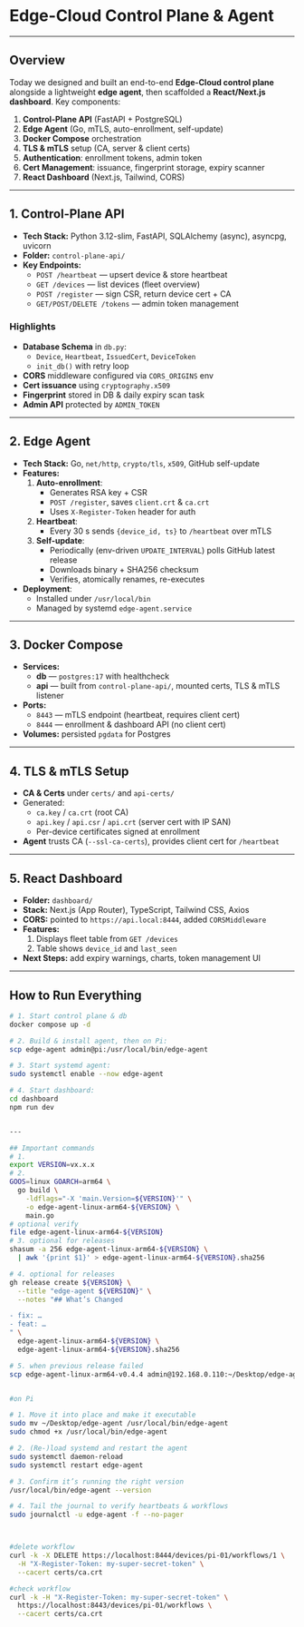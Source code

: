 # Edge-Cloud Control Plane & Agent

---

## Overview

Today we designed and built an end-to-end **Edge-Cloud control plane** alongside a lightweight **edge agent**, then scaffolded a **React/Next.js dashboard**. Key components:

1. **Control-Plane API** (FastAPI + PostgreSQL)  
2. **Edge Agent** (Go, mTLS, auto-enrollment, self-update)  
3. **Docker Compose** orchestration  
4. **TLS & mTLS** setup (CA, server & client certs)  
5. **Authentication**: enrollment tokens, admin token  
6. **Cert Management**: issuance, fingerprint storage, expiry scanner  
7. **React Dashboard** (Next.js, Tailwind, CORS)

---

## 1. Control-Plane API

- **Tech Stack:** Python 3.12-slim, FastAPI, SQLAlchemy (async), asyncpg, uvicorn  
- **Folder:** `control-plane-api/`  
- **Key Endpoints:**
  - `POST /heartbeat` — upsert device & store heartbeat  
  - `GET /devices` — list devices (fleet overview)  
  - `POST /register` — sign CSR, return device cert + CA  
  - `GET/POST/DELETE /tokens` — admin token management  

### Highlights

- **Database Schema** in `db.py`:
  - `Device`, `Heartbeat`, `IssuedCert`, `DeviceToken`
  - `init_db()` with retry loop  
- **CORS** middleware configured via `CORS_ORIGINS` env  
- **Cert issuance** using `cryptography.x509`  
- **Fingerprint** stored in DB & daily expiry scan task  
- **Admin API** protected by `ADMIN_TOKEN`

---

## 2. Edge Agent

- **Tech Stack:** Go, `net/http`, `crypto/tls`, `x509`, GitHub self-update  
- **Features:**
  1. **Auto-enrollment**:
     - Generates RSA key + CSR
     - `POST /register`, saves `client.crt` & `ca.crt`
     - Uses `X-Register-Token` header for auth  
  2. **Heartbeat**:
     - Every 30 s sends `{device_id, ts}` to `/heartbeat` over mTLS  
  3. **Self-update**:
     - Periodically (env-driven `UPDATE_INTERVAL`) polls GitHub latest release
     - Downloads binary + SHA256 checksum
     - Verifies, atomically renames, re-executes  
- **Deployment**:
  - Installed under `/usr/local/bin`
  - Managed by systemd `edge-agent.service`

---

## 3. Docker Compose

- **Services:**
  - **db** — `postgres:17` with healthcheck  
  - **api** — built from `control-plane-api/`, mounted certs, TLS & mTLS listener  
- **Ports:**
  - `8443` — mTLS endpoint (heartbeat, requires client cert)  
  - `8444` — enrollment & dashboard API (no client cert)  
- **Volumes:** persisted `pgdata` for Postgres

---

## 4. TLS & mTLS Setup

- **CA & Certs** under `certs/` and `api-certs/`  
- Generated:
  - `ca.key` / `ca.crt` (root CA)  
  - `api.key` / `api.csr` / `api.crt` (server cert with IP SAN)  
  - Per-device certificates signed at enrollment  
- **Agent** trusts CA (`--ssl-ca-certs`), provides client cert for `/heartbeat`

---

## 5. React Dashboard

- **Folder:** `dashboard/`  
- **Stack:** Next.js (App Router), TypeScript, Tailwind CSS, Axios  
- **CORS:** pointed to `https://api.local:8444`, added `CORSMiddleware`  
- **Features:**
  1. Displays fleet table from `GET /devices`  
  2. Table shows `device_id` and `last_seen`  
- **Next Steps:** add expiry warnings, charts, token management UI

---

## How to Run Everything

```bash
# 1. Start control plane & db
docker compose up -d

# 2. Build & install agent, then on Pi:
scp edge-agent admin@pi:/usr/local/bin/edge-agent

# 3. Start systemd agent:
sudo systemctl enable --now edge-agent

# 4. Start dashboard:
cd dashboard
npm run dev


--- 

## Important commands
# 1. 
export VERSION=vx.x.x
# 2. 
GOOS=linux GOARCH=arm64 \
  go build \
    -ldflags="-X 'main.Version=${VERSION}'" \
    -o edge-agent-linux-arm64-${VERSION} \
    main.go
# optional verify 
file edge-agent-linux-arm64-${VERSION}
# 3. optional for releases
shasum -a 256 edge-agent-linux-arm64-${VERSION} \
  | awk '{print $1}' > edge-agent-linux-arm64-${VERSION}.sha256

# 4. optional for releases
gh release create ${VERSION} \
  --title "edge-agent ${VERSION}" \
  --notes "## What’s Changed

- fix: …  
- feat: …  
" \
  edge-agent-linux-arm64-${VERSION} \
  edge-agent-linux-arm64-${VERSION}.sha256

# 5. when previous release failed
scp edge-agent-linux-arm64-v0.4.4 admin@192.168.0.110:~/Desktop/edge-agent


#on Pi

# 1. Move it into place and make it executable
sudo mv ~/Desktop/edge-agent /usr/local/bin/edge-agent
sudo chmod +x /usr/local/bin/edge-agent

# 2. (Re-)load systemd and restart the agent
sudo systemctl daemon-reload
sudo systemctl restart edge-agent

# 3. Confirm it’s running the right version
/usr/local/bin/edge-agent --version

# 4. Tail the journal to verify heartbeats & workflows
sudo journalctl -u edge-agent -f --no-pager



#delete workflow
curl -k -X DELETE https://localhost:8444/devices/pi-01/workflows/1 \
  -H "X-Register-Token: my-super-secret-token" \
  --cacert certs/ca.crt

#check workflow
curl -k -H "X-Register-Token: my-super-secret-token" \
  https://localhost:8443/devices/pi-01/workflows \
  --cacert certs/ca.crt

